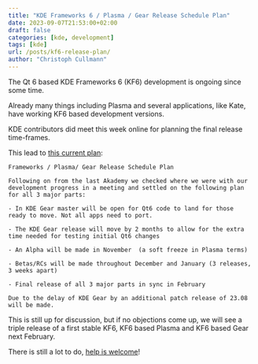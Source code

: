 ```yaml
---
title: "KDE Frameworks 6 / Plasma / Gear Release Schedule Plan"
date: 2023-09-07T21:53:00+02:00
draft: false
categories: [kde, development]
tags: [kde]
url: /posts/kf6-release-plan/
author: "Christoph Cullmann"
---
```


The Qt 6 based KDE Frameworks 6 (KF6) development is ongoing since some time.

Already many things including Plasma and several applications, like Kate, have working KF6 based development versions.

KDE contributors did meet this week online for planning the final release time-frames.

This lead to [this current plan](https://mail.kde.org/pipermail/kde-devel/2023-September/002008.html):

    Frameworks / Plasma/ Gear Release Schedule Plan

    Following on from the last Akademy we checked where we were with our
    development progress in a meeting and settled on the following plan
    for all 3 major parts:

    - In KDE Gear master will be open for Qt6 code to land for those
    ready to move. Not all apps need to port.

    - The KDE Gear release will move by 2 months to allow for the extra
    time needed for testing initial Qt6 changes

    - An Alpha will be made in November  (a soft freeze in Plasma terms)

    - Betas/RCs will be made throughout December and January (3 releases,
    3 weeks apart)

    - Final release of all 3 major parts in sync in February

    Due to the delay of KDE Gear by an additional patch release of 23.08
    will be made.

This is still up for discussion, but if no objections come up, we will see a triple release of a first stable KF6, KF6 based Plasma and KF6 based Gear next February.

There is still a lot to do, [help is welcome](https://community.kde.org/Get_Involved)!

